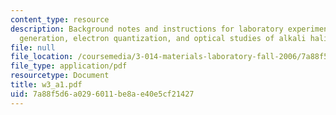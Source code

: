 ```yaml
---
content_type: resource
description: Background notes and instructions for laboratory experiments on X-ray
  generation, electron quantization, and optical studies of alkali halide F-centers.
file: null
file_location: /coursemedia/3-014-materials-laboratory-fall-2006/7a88f5d6a0296011be8ae40e5cf21427_w3_a1.pdf
file_type: application/pdf
resourcetype: Document
title: w3_a1.pdf
uid: 7a88f5d6-a029-6011-be8a-e40e5cf21427
---
```

